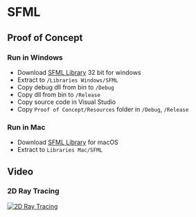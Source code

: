 # SFML

## Proof of Concept
### Run in Windows
- Download [SFML Library](https://www.sfml-dev.org/download/sfml/2.5.1/) 32 bit for windows
- Extract to `/Libraries Windows/SFML`
- Copy debug dll from bin to `/Debug`
- Copy dll from bin to `/Release`
- Copy source code in Visual Studio
- Copy `Proof of Concept/Resources` folder in `/Debug`, `/Release` 

### Run in Mac
- Download [SFML Library](https://www.sfml-dev.org/download/sfml/2.5.1/) for macOS
- Extract to `Libraries Mac/SFML`

## Video
### 2D Ray Tracing
[![2D Ray Tracing](https://img.youtube.com/vi/UXi4F3HVB0E/0.jpg)](https://youtu.be/UXi4F3HVB0E)
